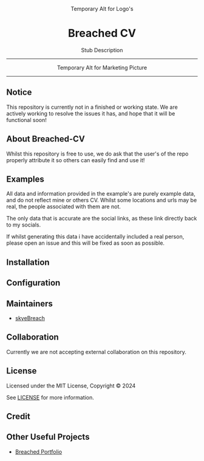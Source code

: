 <div align=center>
    <p>Temporary Alt for Logo's</p>
    <h1>Breached CV</h1>
    <p>Stub Description</p>
    <hr/>
    <p>Temporary Alt for Marketing Picture</p>
    <hr/>
</div>

## Notice

This repository is currently not in a finished or working state. We are actively working to resolve the issues it has, and hope that it will be functional soon!

## About Breached-CV

Whilst this repository is free to use, we do ask that the user's of the repo properly attribute it so others can easily find and use it!

## Examples

<TODO Something about example data being false>
All data and information provided in the example's are purely example data, and do not reflect mine or others CV. Whilst some locations and urls may be real, the people associated with them are not.

The only data that is accurate are the social links, as these link directly back to my socials.

If whilst generating this data i have accidentally included a real person, please open an issue and this will be fixed as soon as possible. 

## Installation

## Configuration

## Maintainers

- [skyeBreach](https://github.com/skyeBreach)

## Collaboration

Currently we are not accepting external collaboration on this repository.

## License
<TODO Ensure this is the license we want>
Licensed under the MIT License, Copyright © 2024

See [LICENSE](LICENSE) for more information.

## Credit

## Other Useful Projects

- [Breached Portfolio](https://github.com/skyeBreach/breached-portfolio)
